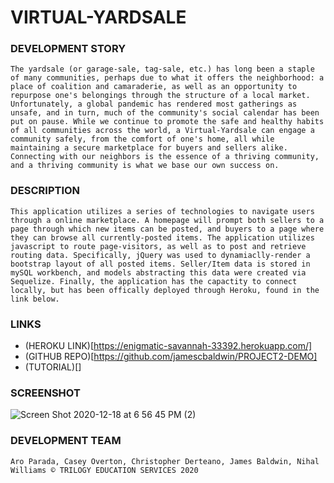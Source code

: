 # VIRTUAL-YARDSALE

### DEVELOPMENT STORY
```
The yardsale (or garage-sale, tag-sale, etc.) has long been a staple of many communities, perhaps due to what it offers the neighborhood: a place of coalition and camaraderie, as well as an opportunity to repurpose one's belongings through the structure of a local market. Unfortunately, a global pandemic has rendered most gatherings as unsafe, and in turn, much of the community's social calendar has been put on pause. While we continue to promote the safe and healthy habits of all communities across the world, a Virtual-Yardsale can engage a community safely, from the comfort of one's home, all while maintaining a secure marketplace for buyers and sellers alike. Connecting with our neighbors is the essence of a thriving community, and a thriving community is what we base our own success on. 
```
### DESCRIPTION
```
This application utilizes a series of technologies to navigate users through a online marketplace. A homepage will prompt both sellers to a page through which new items can be posted, and buyers to a page where they can browse all currently-posted items. The application utilizes javascript to route page-visitors, as well as to post and retrieve routing data. Specifically, jQuery was used to dynamiaclly-render a bootstrap layout of all posted items. Seller/Item data is stored in mySQL workbench, and models abstracting this data were created via Sequelize. Finally, the application has the capactity to connect locally, but has been offically deployed through Heroku, found in the link below.
```
### LINKS
- (HEROKU LINK)[https://enigmatic-savannah-33392.herokuapp.com/]
- (GITHUB REPO)[https://github.com/jamescbaldwin/PROJECT2-DEMO]
- (TUTORIAL)[]

### SCREENSHOT
![Screen Shot 2020-12-18 at 6 56 45 PM (2)](https://user-images.githubusercontent.com/70229636/102703574-83b4c580-423e-11eb-8e3c-6bb80d9c9e69.png)


### DEVELOPMENT TEAM
```Aro Parada, Casey Overton, Christopher Derteano, James Baldwin, Nihal Williams © TRILOGY EDUCATION SERVICES 2020```